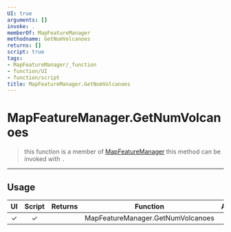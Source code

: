 ```yaml
---
UI: true
arguments: []
invoke: .
memberOf: MapFeatureManager
methodname: GetNumVolcanoes
returns: []
script: true
tags:
- MapFeatureManager/_function
- function/UI
- function/script
title: MapFeatureManager.GetNumVolcanoes
---
```

# MapFeatureManager.GetNumVolcanoes
> this function is a member of [MapFeatureManager](civ-6/lua/MapFeatureManager.md)
> this method can be invoked with `.`
-----
## Usage
|  UI | Script | Returns | Function | Arguments |
|:---:|:------:|-------:|:--------:|:---------|
|✓|✓||MapFeatureManager.GetNumVolcanoes||
